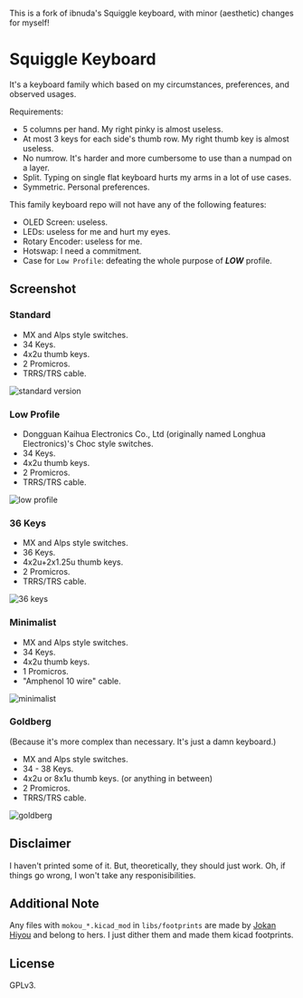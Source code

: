 This is a fork of ibnuda's Squiggle keyboard, with minor (aesthetic) changes
for myself!


# Squiggle Keyboard

It's a keyboard family which based on my circumstances, preferences, and
observed usages.

Requirements:

- 5 columns per hand.
  My right pinky is almost useless.
- At most 3 keys for each side's thumb row.
  My right thumb key is almost useless.
- No numrow.
  It's harder and more cumbersome to use than a numpad on a layer.
- Split.
  Typing on single flat keyboard hurts my arms in a lot of use cases.
- Symmetric.
  Personal preferences.

This family keyboard repo will not have any of the following features:

- OLED Screen: useless.
- LEDs: useless for me and hurt my eyes.
- Rotary Encoder: useless for me.
- Hotswap: I need a commitment.
- Case for `Low Profile`: defeating the whole purpose of ***LOW*** profile.

## Screenshot

### Standard

- MX and Alps style switches.
- 34 Keys.
- 4x2u thumb keys.
- 2 Promicros.
- TRRS/TRS cable.

![standard version](screenshots/squiggle-standard.png)

### Low Profile

- Dongguan Kaihua Electronics Co., Ltd (originally named Longhua Electronics)'s
  Choc style switches.
- 34 Keys.
- 4x2u thumb keys.
- 2 Promicros.
- TRRS/TRS cable.

![low profile](screenshots/squiggle-lopro.png)

### 36 Keys

- MX and Alps style switches.
- 36 Keys.
- 4x2u+2x1.25u thumb keys.
- 2 Promicros.
- TRRS/TRS cable.

![36 keys](screenshots/squiggle-36.png)

### Minimalist

- MX and Alps style switches.
- 34 Keys.
- 4x2u thumb keys.
- 1 Promicros.
- "Amphenol 10 wire" cable.

![minimalist](screenshots/squiggle-minimalist.png)

### Goldberg

(Because it's more complex than necessary. It's just a damn keyboard.)

- MX and Alps style switches.
- 34 - 38 Keys.
- 4x2u or 8x1u thumb keys. (or anything in between)
- 2 Promicros.
- TRRS/TRS cable.

![goldberg](screenshots/squiggle-goldberg.png)

## Disclaimer

I haven't printed some of it. But, theoretically, they should just work.
Oh, if things go wrong, I won't take any responisibilities.

## Additional Note

Any files with `mokou_*.kicad_mod` in `libs/footprints` are made by [Jokan Hiyou](https://twitter.com/jokanhiyou)
and belong to hers.
I just dither them and made them kicad footprints.

## License

GPLv3.
